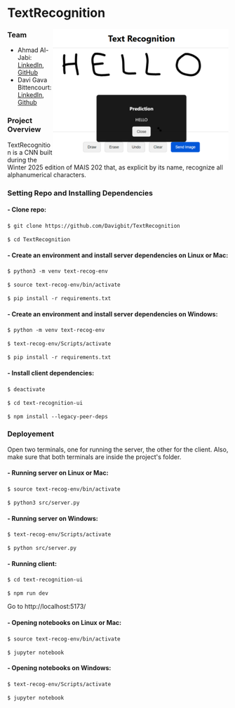# TextRecognition

<img align="right" height="300px" width="auto" src="https://github.com/Davigbit/TextRecognition/blob/main/text-recognition-ui/assets/demo.png">

### Team
- Ahmad Al-Jabi: [LinkedIn](https://www.linkedin.com/in/ahmad-al-jabi/), [GitHub](https://github.com/AhmadAl-Jabi)
- Davi Gava Bittencourt: [LinkedIn](https://www.linkedin.com/in/davigbit/), [Github](https://github.com/Davigbit)

### Project Overview

TextRecognition is a CNN built during the Winter 2025 edition of MAIS 202 that, as explicit by its name, recognize all alphanumerical characters.

### Setting Repo and Installing Dependencies

#### - Clone repo:

```$ git clone https://github.com/Davigbit/TextRecognition```

```$ cd TextRecognition```

#### - Create an environment and install server dependencies on Linux or Mac:

```$ python3 -m venv text-recog-env```

```$ source text-recog-env/bin/activate```

```$ pip install -r requirements.txt```

#### - Create an environment and install server dependencies on Windows:

```$ python -m venv text-recog-env```

```$ text-recog-env/Scripts/activate```

```$ pip install -r requirements.txt```

#### - Install client dependencies:

```$ deactivate```

```$ cd text-recognition-ui```

```$ npm install --legacy-peer-deps```

### Deployement

Open two terminals, one for running the server, the other for the client. 
Also, make sure that both terminals are inside the project's folder.

#### - Running server on Linux or Mac:

 ```$ source text-recog-env/bin/activate```

 ```$ python3 src/server.py```

#### - Running server on Windows:

```$ text-recog-env/Scripts/activate```

```$ python src/server.py```

#### - Running client:

```$ cd text-recognition-ui```

```$ npm run dev```

Go to http://localhost:5173/

#### - Opening notebooks on Linux or Mac:

```$ source text-recog-env/bin/activate```

```$ jupyter notebook```

#### - Opening notebooks on Windows:

```$ text-recog-env/Scripts/activate```

```$ jupyter notebook```
